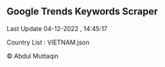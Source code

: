 

## Google Trends Keywords Scraper 
 
Last Update 04-12-2022 , 14:45:17

Country List :
VIETNAM.json



© Abdul Muttaqin 
